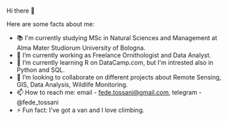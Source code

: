 Hi there 👋

Here are some facts about me:
- 📚 I'm currently studying MSc in Natural Sciences and Management at Alma Mater Studiorum University of Bologna.
- 🔭 I’m currently working as Freelance Ornithologist and Data Analyst.
- 🌱 I’m currently learning R on DataCamp.com, but I'm intrested also in Python and SQL.
- 👯 I’m looking to collaborate on different projects about Remote Sensing, GIS, Data Analysis, Wildlife Monitoring. 
- 📫 How to reach me:  email - fede.tossani@gmail.com,
                       telegram - @fede_tossani 
- ⚡ Fun fact: I've got a van and I love climbing. 
